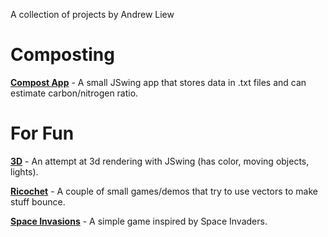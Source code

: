 
A collection of projects by Andrew Liew
# Composting
[**Compost App**](https://github.com/alie6645/ia) - A small JSwing app that stores data in .txt files and can estimate carbon/nitrogen ratio.

# For Fun
[**3D**](https://github.com/alie6645/Scene3d) - An attempt at 3d rendering with JSwing (has color, moving objects, lights).

[**Ricochet**](https://github.com/alie6645/Ricochet) - A couple of small games/demos that try to use vectors to make stuff bounce.

[**Space Invasions**](https://github.com/alie6645/SpaceInvader) - A simple game inspired by Space Invaders.
